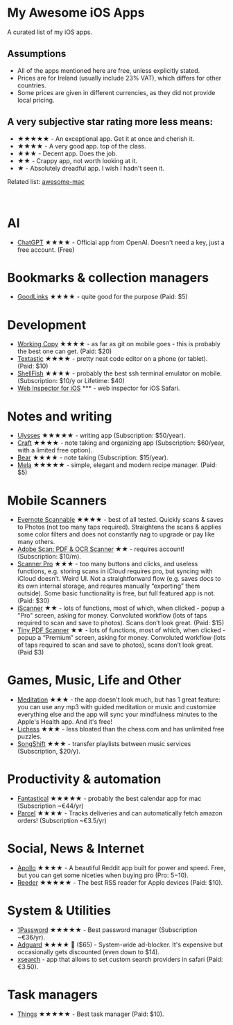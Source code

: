 # My Awesome iOS Apps

A curated list of my iOS apps.

## Assumptions
- All of the apps mentioned here are free, unless explicitly stated.
- Prices are for Ireland (usually include 23% VAT), which differs for other countries.
- Some prices are given in different currencies, as they did not provide local pricing.

## A very subjective star rating more less means:
- ★★★★★ - An exceptional app. Get it at once and cherish it.
- ★★★★ - A very good app. top of the class.
- ★★★ - Decent app. Does the job.
- ★★ - Crappy app, not worth looking at it.
- ★ - Absolutely dreadful app. I wish I hadn't seen it.

Related list: [awesome-mac](https://github.com/tborychowski/awesome-mac)

<br>


# AI
- [ChatGPT](https://openai.com/blog/introducing-the-chatgpt-app-for-ios) ★★★★ - Official app from OpenAI. Doesn't need a key, just a free account. (Free)



# Bookmarks & collection managers
- [GoodLinks](https://goodlinks.app) ★★★★ - quite good for the purpose (Paid: $5)


# Development
- [Working Copy](https://workingcopy.app) ★★★★ - as far as git on mobile goes - this is probably the best one can get. (Paid: $20)
- [Textastic](https://www.textasticapp.com) ★★★★ - pretty neat code editor on a phone (or tablet). (Paid: $10)
- [ShellFish](https://secureshellfish.app) ★★★★ - probably the best ssh terminal emulator on mobile. (Subscription: $10/y or Lifetime: $40)
- [Web Inspector for iOS](https://andadinosaur.com/launch-web-inspector-for-ios) *** - web inspector for iOS Safari.


# Notes and writing
- [Ulysses](https://ulysses.app) ★★★★★ - writing app (Subscription: $50/year).
- [Craft](https://www.craft.do) ★★★★ - note taking and organizing app (Subscription: $60/year, with a limited free option).
- [Bear](https://bear.app/) ★★★★ - note taking (Subscription: $15/year).
- [Mela](https://mela.recipes) ★★★★★ - simple, elegant and modern recipe manager. (Paid: $5)



# Mobile Scanners
- [Evernote Scannable](https://apps.apple.com/us/app/evernote-scannable/id883338188) ★★★★ - best of all tested. Quickly scans & saves to Photos (not too many taps required). Straightens the scans & applies some color filters and does not constantly nag to upgrade or pay like many others.
- [Adobe Scan: PDF & OCR Scanner](https://apps.apple.com/us/app/adobe-scan-pdf-ocr-scanner/id1199564834) ★★ - requires account! (Subscription: $10/m).
- [Scanner Pro](https://apps.apple.com/us/app/scanner-pro-document-scanning/id333710667) ★★★ - too many buttons and clicks, and useless functions, e.g. storing scans in iCloud requires pro, but syncing with iCloud doesn’t. Weird UI. Not a straightforward flow (e.g. saves docs to its own internal storage, and requres manually “exporting” them outside). Some basic functionality is free, but full featured app is not. (Paid: $30)
- [iScanner](https://apps.apple.com/us/app/iscanner-pdf-scanner-app/id1035331258) ★★ - lots of functions, most of which, when clicked - popup a "Pro" screen, asking for money. Convoluted workflow (lots of taps required to scan and save to photos). Scans don’t look great. (Paid: $15)
- [Tiny PDF Scanner](https://apps.apple.com/us/app/tiny-pdf-scanner/id1105479069) ★★ - lots of functions, most of which, when clicked - popup a “Premium” screen, asking for money. Convoluted workflow (lots of taps required to scan and save to photos), scans don’t look great. (Paid $3)



# Games, Music, Life and Other
- [Meditation](https://meditationapp.wixsite.com/download-app) ★★★ - the app doesn't look much, but has 1 great feature: you can use any mp3 with guided meditation or music and customize everything else and the app will sync your mindfulness minutes to the Apple's Health app. And it's free!
- [Lichess](https://lichess.org/mobile) ★★★ - less bloated than the chess.com and has unlimited free puzzles.
- [SongShift](https://songshift.com) ★★★ - transfer playlists between music services (Subscription, $20/y).



# Productivity & automation
- [Fantastical](https://flexibits.com/fantastical) ★★★★★ - probably the best calendar app for mac (Subscription ~€44/yr)
- [Parcel](https://parcelapp.net) ★★★★ - Tracks deliveries and can automatically fetch amazon orders! (Subscription ~€3.5/yr)



# Social, News & Internet
- [Apollo](https://apolloapp.io) ★★★★ - A beautiful Reddit app built for power and speed. Free, but you can get some niceties when buying pro (Pro: $5-$10).
- [Reeder](https://reederapp.com) ★★★★★ - The best RSS reader for Apple devices (Paid: $10).



# System & Utilities
- [1Password](https://1password.com) ★★★★★ - Best password manager (Subscription ~€36/yr).
- [Adguard](https://adguard.com/en/welcome.html) ★★★★ 🔗 ($65) - System-wide ad-blocker. It's expensive but occasionally gets discounted (even down to $14).
- [xsearch](https://apps.apple.com/ie/app/xsearch-for-safari/id1579902068) - app that allows to set custom search providers in safari (Paid: €3.50).


# Task managers
- [Things](https://culturedcode.com/things/) ★★★★★ - Best task manager (Paid: $10).
